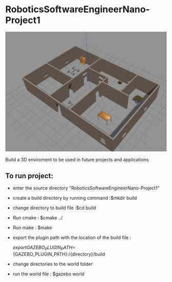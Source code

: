 # RoboticsSoftwareEngineerNano-Project1
![](images/Project.png)

Build a 3D enviroment to be used in future projects and applications

## To run project:
- enter the source directory "RoboticsSoftwareEngineerNano-Project1"
- create a build directory by running command :$mkdir build
- change directory to build file :$cd build
- Run cmake : $cmake ../
- Run make : $make
- export the plugin path with the location of the build file :

  $export GAZEBO_PLUGIN_PATH=${GAZEBO_PLUGIN_PATH}:/{directory}/build
- change directories to the world folder
- run the world file : $gazebo world
